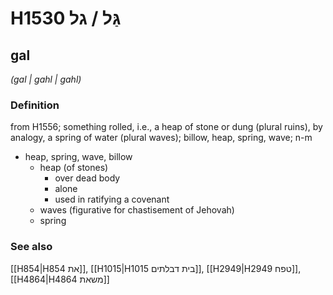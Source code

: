 # H1530 גַּל / גל

## gal

_(gal | ɡahl | ɡahl)_

### Definition

from H1556; something rolled, i.e., a heap of stone or dung (plural ruins), by analogy, a spring of water (plural waves); billow, heap, spring, wave; n-m

- heap, spring, wave, billow
  - heap (of stones)
    - over dead body
    - alone
    - used in ratifying a covenant
  - waves (figurative for chastisement of Jehovah)
  - spring

### See also

[[H854|H854 את]], [[H1015|H1015 בית דבלתים]], [[H2949|H2949 טפח]], [[H4864|H4864 משאת]]
